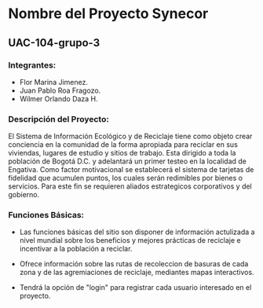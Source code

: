 # Nombre del Proyecto Synecor 

## UAC-104-grupo-3

### Integrantes:
* Flor Marina Jimenez.
* Juan Pablo Roa Fragozo.
* Wilmer Orlando Daza H.

### Descripción del Proyecto:
El Sistema de Información Ecológico y de Reciclaje tiene como objeto crear conciencia en la comunidad de la forma apropiada para reciclar en sus viviendas, lugares de estudio y sitios de trabajo.
Esta dirigido a toda la población de Bogotá D.C. y adelantará un primer testeo en la localidad de Engativa.
Como factor motivacional se establecerá el sistema de tarjetas de fidelidad que acumulen puntos, los cuales serán redimibles por bienes o servicios.  Para este fin se requieren aliados estrategicos corporativos y del gobierno.


### Funciones Básicas:
* Las funciones básicas del sitio son disponer de información actulizada a nivel mundial sobre los beneficios y mejores prácticas de reciclaje e incentivar a la población a reciclar.  

* Ofrece información sobre las rutas de recoleccion de basuras de cada zona y de las agremiaciones de reciclaje, mediantes mapas interactivos.

* Tendrá la opción de "login" para registrar cada usuario interesado en el proyecto.


